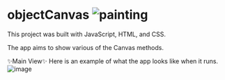 # objectCanvas ![painting](https://github.com/DarielEGM/objectCanvas/assets/123778387/48567ef2-249a-42bb-ab42-c9cd9b8335d6)

This project was built with JavaScript, HTML, and CSS.

The app aims to show various of the Canvas methods.

✨Main View✨
Here is an example of what the app looks like when it runs.
![image](https://github.com/DarielEGM/objectCanvas/assets/123778387/562de00e-b175-43c8-a4b3-1bebc1521d73)

